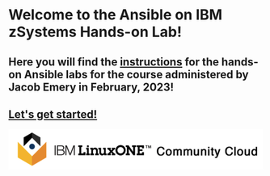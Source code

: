 # Welcome to the Ansible on IBM zSystems Hands-on Lab!
## Here you will find the [instructions](./instructions/) for the hands-on Ansible labs for the course administered by Jacob Emery in February, 2023! 

## [Let's get started!](./instructions/1_register.md)

![community-cloud](./images/community-cloud.png)
